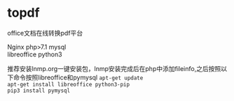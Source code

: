 # topdf
office文档在线转换pdf平台

Nginx php>7.1 mysql  
libreoffice python3


推荐安装lnmp.org一键安装包，lnmp安装完成后在php中添加fileinfo,之后按照以下命令按照libreoffice和pymysql
`apt-get update`  
`apt-get install libreoffice python3-pip`  
`pip3 install pymysql`  
